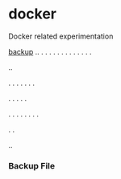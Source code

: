 # docker
Docker related experimentation


[backup](#Backup-File)
..
.
.
.
.
.
.
.
.
.
.
.
.
.

..

.
.
.
.
.
.
.

.
.
.
.
.

.
.
.
.
.
.
.
.

.
.

..
### Backup File
